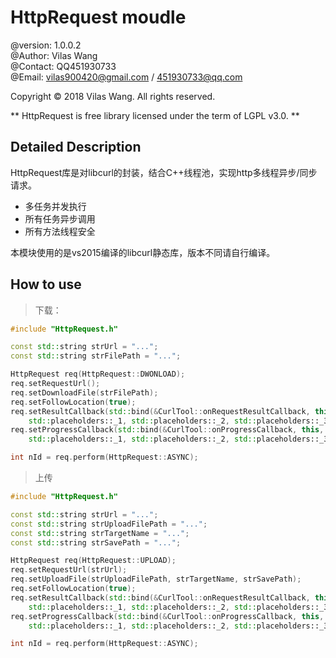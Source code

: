 HttpRequest moudle
======================================================
@version: 1.0.0.2  
@Author: Vilas Wang  
@Contact: QQ451930733  
@Email: vilas900420@gmail.com / 451930733@qq.com

Copyright © 2018 Vilas Wang. All rights reserved.

** HttpRequest is free library licensed under the term of LGPL v3.0. **



## Detailed Description


HttpRequest库是对libcurl的封装，结合C++线程池，实现http多线程异步/同步请求。
- 多任务并发执行
- 所有任务异步调用
- 所有方法线程安全

本模块使用的是vs2015编译的libcurl静态库，版本不同请自行编译。


## How to use

>下载：
> 

```cpp
#include "HttpRequest.h"

const std::string strUrl = "...";
const std::string strFilePath = "...";

HttpRequest req(HttpRequest::DWONLOAD);
req.setRequestUrl();
req.setDownloadFile(strFilePath);
req.setFollowLocation(true);
req.setResultCallback(std::bind(&CurlTool::onRequestResultCallback, this, 
	std::placeholders::_1, std::placeholders::_2, std::placeholders::_3, std::placeholders::_4));
req.setProgressCallback(std::bind(&CurlTool::onProgressCallback, this, 
	std::placeholders::_1, std::placeholders::_2, std::placeholders::_3));

int nId = req.perform(HttpRequest::ASYNC);
```


>上传
>

```cpp
#include "HttpRequest.h"

const std::string strUrl = "...";
const std::string strUploadFilePath = "...";
const std::string strTargetName = "...";
const std::string strSavePath = "...";

HttpRequest req(HttpRequest::UPLOAD);
req.setRequestUrl(strUrl);
req.setUploadFile(strUploadFilePath, strTargetName, strSavePath);
req.setFollowLocation(true);
req.setResultCallback(std::bind(&CurlTool::onRequestResultCallback, this, 
	std::placeholders::_1, std::placeholders::_2, std::placeholders::_3, std::placeholders::_4));
req.setProgressCallback(std::bind(&CurlTool::onProgressCallback, this, 
	std::placeholders::_1, std::placeholders::_2, std::placeholders::_3));

int nId = req.perform(HttpRequest::ASYNC);
```

